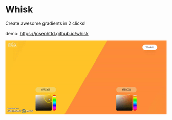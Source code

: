 # Whisk
Create awesome gradients in 2 clicks!

demo: https://josephttd.github.io/whisk

![](whisk.gif)
